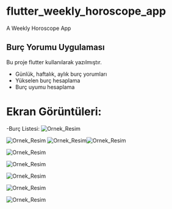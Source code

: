 # flutter_weekly_horoscope_app

A Weekly Horoscope App

## Burç Yorumu Uygulaması

Bu proje flutter kullanılarak yazılmıştır.

- Günlük, haftalık, aylık burç yorumları
- Yükselen burç hesaplama 
- Burç uyumu hesaplama

# Ekran Görüntüleri:

-Burç Listesi:
![Ornek_Resim](https://i.ibb.co/ph3Ljq0/1.png)


![Ornek_Resim](https://i.ibb.co/RP2nBqS/2.png)  ![Ornek_Resim](https://i.ibb.co/QPKzhP8/3.png)![Ornek_Resim](https://i.ibb.co/rk4GLp9/4.png)

![Ornek_Resim](https://i.ibb.co/8P4sHyd/5.png)

![Ornek_Resim](https://i.ibb.co/mRsPmKP/6.png)

![Ornek_Resim](https://i.ibb.co/TcrR7D8/7.png)

![Ornek_Resim](https://i.ibb.co/Gtxs13y/8.png)

![Ornek_Resim](https://i.ibb.co/ZzYyyTX/9.png)
